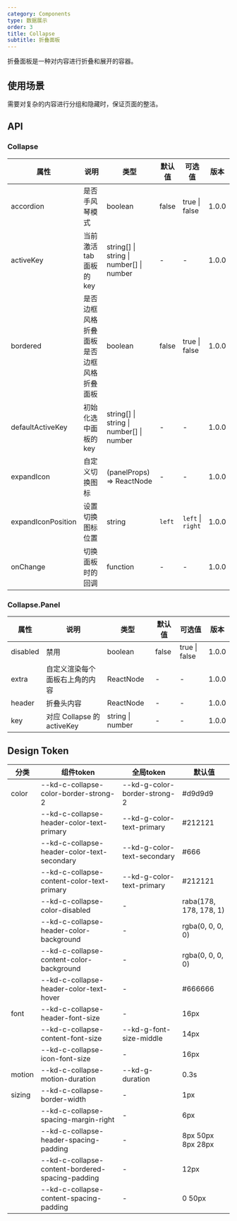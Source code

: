 ```yaml
---
category: Components
type: 数据展示
order: 3
title: Collapse
subtitle: 折叠面板
---
```


折叠面板是一种对内容进行折叠和展开的容器。

## 使用场景

需要对复杂的内容进行分组和隐藏时，保证页面的整洁。

## API

### Collapse

| 属性 | 说明 | 类型 | 默认值 | 可选值 | 版本 |
| --- | --- | --- | --- | --- | --- |
| accordion | 是否手风琴模式 | boolean | false | true \| false | 1.0.0 |
| activeKey | 当前激活 tab 面板的 key | string[] \| string \| number[] \| number | - | - | 1.0.0 |
| bordered | 是否边框风格折叠面板是否边框风格折叠面板 | boolean | false | true \| false | 1.0.0 |
| defaultActiveKey | 初始化选中面板的 key | string[] \| string \| number[] \| number | - | - | 1.0.0 |
| expandIcon | 自定义切换图标 | (panelProps) => ReactNode | - | - | 1.0.0 |
| expandIconPosition | 设置切换图标位置 | string | `left` | `left` \| `right` | 1.0.0 |
| onChange           | 切换面板时的回调 | function | - | - | 1.0.0 |

### Collapse.Panel

| 属性     | 说明                           | 类型      | 默认值 | 可选值        | 版本   |
| -------- | ------------------------------ | --------- | ------ | ------------- | ------ |
| disabled | 禁用                           | boolean   | false  | true \| false | 1.0.0 |
| extra    | 自定义渲染每个面板右上角的内容 | ReactNode | -      | -             | 1.0.0 |
| header   | 折叠头内容                     | ReactNode | -      | -             | 1.0.0 |
| key      | 对应 Collapse 的 activeKey     | string \| number | -      | -             | 1.0.0 |

## Design Token

| 分类 | 组件token | 全局token | 默认值 |
| --- | --- | --- | --- |
| color | --kd-c-collapse-color-border-strong-2 | --kd-g-color-border-strong-2 | #d9d9d9 |
|  | --kd-c-collapse-header-color-text-primary | --kd-g-color-text-primary | #212121 |
|  | --kd-c-collapse-header-color-text-secondary | --kd-g-color-text-secondary | #666 |
|  | --kd-c-collapse-content-color-text-primary | --kd-g-color-text-primary | #212121 |
|  | --kd-c-collapse-color-disabled | - | raba(178, 178, 178, 1) |
|  | --kd-c-collapse-header-color-background | - | rgba(0, 0, 0, 0) |
|  | --kd-c-collapse-content-color-background | - | rgba(0, 0, 0, 0) |
|  | --kd-c-collapse-header-color-text-hover | - | #666666 |
| font | --kd-c-collapse-header-font-size | - | 16px |
|  | --kd-c-collapse-content-font-size | --kd-g-font-size-middle | 14px |
|  | --kd-c-collapse-icon-font-size | - | 16px |
| motion | --kd-c-collapse-motion-duration | --kd-g-duration | 0.3s |
| sizing | --kd-c-collapse-border-width | - | 1px |
|  | --kd-c-collapse-spacing-margin-right | - | 6px |
|  | --kd-c-collapse-header-spacing-padding | - | 8px 50px 8px 28px |
|  | --kd-c-collapse-content-bordered-spacing-padding | - | 12px |
|  | --kd-c-collapse-content-spacing-padding | - | 0 50px |
